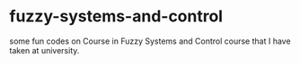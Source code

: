 # fuzzy-systems-and-control
some fun codes on Course in Fuzzy Systems and Control course that I have taken at university.

